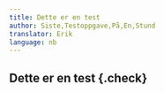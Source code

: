 ```yaml
---
title: Dette er en test
author: Siste,Testoppgave,På,En,Stund 
translator: Erik
language: nb
---
```



## Dette er en test {.check}
